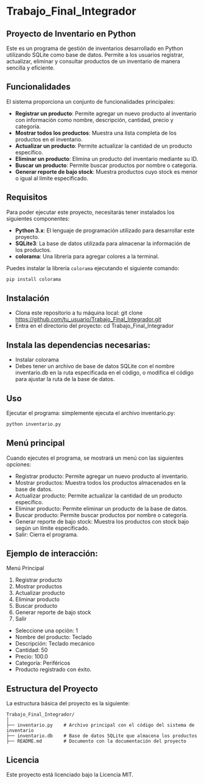 # Trabajo_Final_Integrador 
## Proyecto de Inventario en Python

Este es un programa de gestión de inventarios desarrollado en Python utilizando SQLite como base de datos. Permite a los usuarios registrar, actualizar, eliminar y consultar productos de un inventario de manera sencilla y eficiente.

## Funcionalidades

El sistema proporciona un conjunto de funcionalidades principales:

- **Registrar un producto**: Permite agregar un nuevo producto al inventario con información como nombre, descripción, cantidad, precio y categoría.
- **Mostrar todos los productos**: Muestra una lista completa de los productos en el inventario.
- **Actualizar un producto**: Permite actualizar la cantidad de un producto específico.
- **Eliminar un producto**: Elimina un producto del inventario mediante su ID.
- **Buscar un producto**: Permite buscar productos por nombre o categoría.
- **Generar reporte de bajo stock**: Muestra productos cuyo stock es menor o igual al límite especificado.

## Requisitos

Para poder ejecutar este proyecto, necesitarás tener instalados los siguientes componentes:

- **Python 3.x**: El lenguaje de programación utilizado para desarrollar este proyecto.
- **SQLite3**: La base de datos utilizada para almacenar la información de los productos.
- **colorama**: Una librería para agregar colores a la terminal.

Puedes instalar la librería `colorama` ejecutando el siguiente comando:
```bash
pip install colorama
```
## Instalación

- Clona este repositorio a tu máquina local:
git clone https://github.com/tu_usuario/Trabajo_Final_Integrador.git
- Entra en el directorio del proyecto:
cd Trabajo_Final_Integrador

## Instala las dependencias necesarias:

- Instalar colorama
- Debes tener un archivo de base de datos SQLite con el nombre inventario.db en la ruta especificada en el código, o modifica el código para ajustar la ruta de la base de datos.

## Uso

Ejecutar el programa: simplemente ejecuta el archivo inventario.py:
```bash
python inventario.py
```

## Menú principal
Cuando ejecutes el programa, se mostrará un menú con las siguientes opciones:
- Registrar producto: Permite agregar un nuevo producto al inventario.
- Mostrar productos: Muestra todos los productos almacenados en la base de datos.
- Actualizar producto: Permite actualizar la cantidad de un producto específico.
- Eliminar producto: Permite eliminar un producto de la base de datos.
- Buscar producto: Permite buscar productos por nombre o categoría.
- Generar reporte de bajo stock: Muestra los productos con stock bajo según un límite especificado.
- Salir: Cierra el programa.

## Ejemplo de interacción:

Menú Principal

1. Registrar producto
2. Mostrar productos
3. Actualizar producto
4. Eliminar producto
5. Buscar producto
6. Generar reporte de bajo stock
7. Salir
- Seleccione una opción: 1
- Nombre del producto: Teclado
- Descripción: Teclado mecánico
- Cantidad: 50
- Precio: 100.0
- Categoría: Periféricos
- Producto registrado con éxito.

## Estructura del Proyecto
La estructura básica del proyecto es la siguiente:
```
Trabajo_Final_Integrador/
│
├── inventario.py    # Archivo principal con el código del sistema de inventario
├── inventario.db    # Base de datos SQLite que almacena los productos
├── README.md        # Documento con la documentación del proyecto
```

## Licencia

Este proyecto está licenciado bajo la Licencia MIT. 

